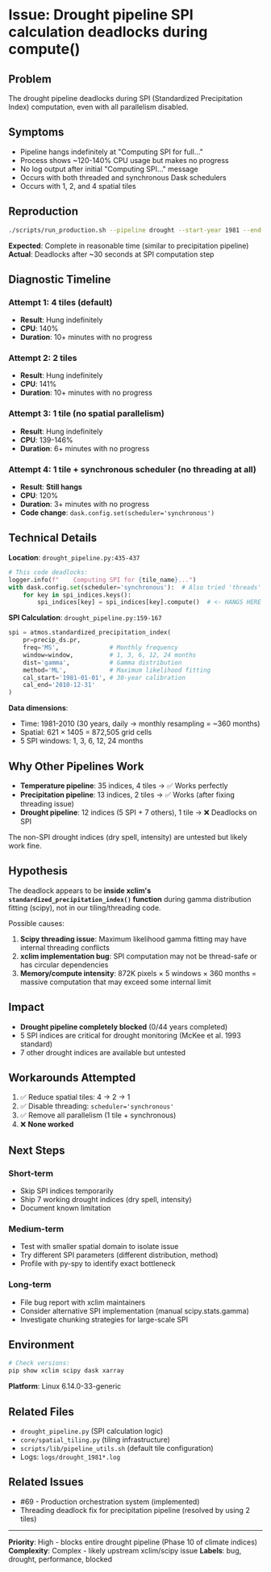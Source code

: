 # Issue: Drought pipeline SPI calculation deadlocks during compute()

## Problem

The drought pipeline deadlocks during SPI (Standardized Precipitation Index) computation, even with all parallelism disabled.

## Symptoms

- Pipeline hangs indefinitely at "Computing SPI for full..."
- Process shows ~120-140% CPU usage but makes no progress
- No log output after initial "Computing SPI..." message
- Occurs with both threaded and synchronous Dask schedulers
- Occurs with 1, 2, and 4 spatial tiles

## Reproduction

```bash
./scripts/run_production.sh --pipeline drought --start-year 1981 --end-year 1981
```

**Expected**: Complete in reasonable time (similar to precipitation pipeline)
**Actual**: Deadlocks after ~30 seconds at SPI computation step

## Diagnostic Timeline

### Attempt 1: 4 tiles (default)
- **Result**: Hung indefinitely
- **CPU**: 140%
- **Duration**: 10+ minutes with no progress

### Attempt 2: 2 tiles
- **Result**: Hung indefinitely
- **CPU**: 141%
- **Duration**: 10+ minutes with no progress

### Attempt 3: 1 tile (no spatial parallelism)
- **Result**: Hung indefinitely
- **CPU**: 139-146%
- **Duration**: 6+ minutes with no progress

### Attempt 4: 1 tile + synchronous scheduler (no threading at all)
- **Result**: **Still hangs**
- **CPU**: 120%
- **Duration**: 3+ minutes with no progress
- **Code change**: `dask.config.set(scheduler='synchronous')`

## Technical Details

**Location**: `drought_pipeline.py:435-437`

```python
# This code deadlocks:
logger.info(f"    Computing SPI for {tile_name}...")
with dask.config.set(scheduler='synchronous'):  # Also tried 'threads'
    for key in spi_indices.keys():
        spi_indices[key] = spi_indices[key].compute()  # <- HANGS HERE
```

**SPI Calculation**: `drought_pipeline.py:159-167`

```python
spi = atmos.standardized_precipitation_index(
    pr=precip_ds.pr,
    freq='MS',              # Monthly frequency
    window=window,          # 1, 3, 6, 12, 24 months
    dist='gamma',           # Gamma distribution
    method='ML',            # Maximum likelihood fitting
    cal_start='1981-01-01', # 30-year calibration
    cal_end='2010-12-31'
)
```

**Data dimensions**:
- Time: 1981-2010 (30 years, daily → monthly resampling = ~360 months)
- Spatial: 621 × 1405 = 872,505 grid cells
- 5 SPI windows: 1, 3, 6, 12, 24 months

## Why Other Pipelines Work

- **Temperature pipeline**: 35 indices, 4 tiles → ✅ Works perfectly
- **Precipitation pipeline**: 13 indices, 2 tiles → ✅ Works (after fixing threading issue)
- **Drought pipeline**: 12 indices (5 SPI + 7 others), 1 tile → ❌ Deadlocks on SPI

The non-SPI drought indices (dry spell, intensity) are untested but likely work fine.

## Hypothesis

The deadlock appears to be **inside xclim's `standardized_precipitation_index()` function** during gamma distribution fitting (scipy), not in our tiling/threading code.

Possible causes:
1. **Scipy threading issue**: Maximum likelihood gamma fitting may have internal threading conflicts
2. **xclim implementation bug**: SPI computation may not be thread-safe or has circular dependencies
3. **Memory/compute intensity**: 872K pixels × 5 windows × 360 months = massive computation that may exceed some internal limit

## Impact

- **Drought pipeline completely blocked** (0/44 years completed)
- 5 SPI indices are critical for drought monitoring (McKee et al. 1993 standard)
- 7 other drought indices are available but untested

## Workarounds Attempted

1. ✅ Reduce spatial tiles: 4 → 2 → 1
2. ✅ Disable threading: `scheduler='synchronous'`
3. ✅ Remove all parallelism (1 tile + synchronous)
4. ❌ **None worked**

## Next Steps

### Short-term
- Skip SPI indices temporarily
- Ship 7 working drought indices (dry spell, intensity)
- Document known limitation

### Medium-term
- Test with smaller spatial domain to isolate issue
- Try different SPI parameters (different distribution, method)
- Profile with py-spy to identify exact bottleneck

### Long-term
- File bug report with xclim maintainers
- Consider alternative SPI implementation (manual scipy.stats.gamma)
- Investigate chunking strategies for large-scale SPI

## Environment

```bash
# Check versions:
pip show xclim scipy dask xarray
```

**Platform**: Linux 6.14.0-33-generic

## Related Files

- `drought_pipeline.py` (SPI calculation logic)
- `core/spatial_tiling.py` (tiling infrastructure)
- `scripts/lib/pipeline_utils.sh` (default tile configuration)
- Logs: `logs/drought_1981*.log`

## Related Issues

- #69 - Production orchestration system (implemented)
- Threading deadlock fix for precipitation pipeline (resolved by using 2 tiles)

---

**Priority**: High - blocks entire drought pipeline (Phase 10 of climate indices)
**Complexity**: Complex - likely upstream xclim/scipy issue
**Labels**: bug, drought, performance, blocked
